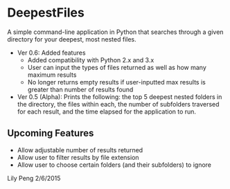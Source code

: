 DeepestFiles
==============

A simple command-line application in Python that searches through a given directory for your deepest, most nested files.

* Ver 0.6: Added features
  * Added compatibility with Python 2.x and 3.x
  * User can input the types of files returned as well as how many maximum results
  * No longer returns empty results if user-inputted max results is greater than number of results found
* Ver 0.5 (Alpha): Prints the following: the top 5 deepest nested folders in the directory, the files within each, the number of subfolders traversed for each result, and the time elapsed for the application to run.

## Upcoming Features ##
 
 * Allow adjustable number of results returned
 * Allow user to filter results by file extension
 * Allow user to choose certain folders (and their subfolders) to ignore
 


Lily Peng
2/6/2015
